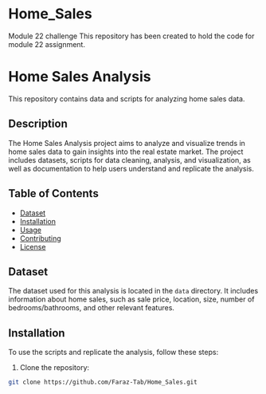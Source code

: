 # Home_Sales
Module 22 challenge
This repository has been created to hold the code for module 22 assignment. 
# Home Sales Analysis

This repository contains data and scripts for analyzing home sales data.

## Description

The Home Sales Analysis project aims to analyze and visualize trends in home sales data to gain insights into the real estate market. The project includes datasets, scripts for data cleaning, analysis, and visualization, as well as documentation to help users understand and replicate the analysis.

## Table of Contents

- [Dataset](#dataset)
- [Installation](#installation)
- [Usage](#usage)
- [Contributing](#contributing)
- [License](#license)

## Dataset

The dataset used for this analysis is located in the `data` directory. It includes information about home sales, such as sale price, location, size, number of bedrooms/bathrooms, and other relevant features.

## Installation

To use the scripts and replicate the analysis, follow these steps:

1. Clone the repository:

```bash
git clone https://github.com/Faraz-Tab/Home_Sales.git

